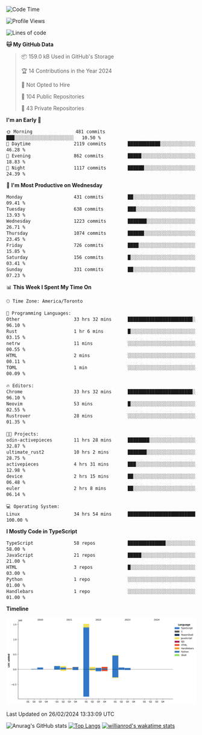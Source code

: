 <!--START_SECTION:waka-->
![Code Time](http://img.shields.io/badge/Code%20Time-1%2C245%20hrs%204%20mins-blue)

![Profile Views](http://img.shields.io/badge/Profile%20Views-1-blue)

![Lines of code](https://img.shields.io/badge/From%20Hello%20World%20I%27ve%20Written-2.7%20million%20lines%20of%20code-blue)

**🐱 My GitHub Data** 

> 📦 159.0 kB Used in GitHub's Storage 
 > 
> 🏆 14 Contributions in the Year 2024
 > 
> 🚫 Not Opted to Hire
 > 
> 📜 104 Public Repositories 
 > 
> 🔑 43 Private Repositories 
 > 
**I'm an Early 🐤** 

```text
🌞 Morning                481 commits         ███░░░░░░░░░░░░░░░░░░░░░░   10.50 % 
🌆 Daytime                2119 commits        ████████████░░░░░░░░░░░░░   46.28 % 
🌃 Evening                862 commits         █████░░░░░░░░░░░░░░░░░░░░   18.83 % 
🌙 Night                  1117 commits        ██████░░░░░░░░░░░░░░░░░░░   24.39 % 
```
📅 **I'm Most Productive on Wednesday** 

```text
Monday                   431 commits         ██░░░░░░░░░░░░░░░░░░░░░░░   09.41 % 
Tuesday                  638 commits         ███░░░░░░░░░░░░░░░░░░░░░░   13.93 % 
Wednesday                1223 commits        ███████░░░░░░░░░░░░░░░░░░   26.71 % 
Thursday                 1074 commits        ██████░░░░░░░░░░░░░░░░░░░   23.45 % 
Friday                   726 commits         ████░░░░░░░░░░░░░░░░░░░░░   15.85 % 
Saturday                 156 commits         █░░░░░░░░░░░░░░░░░░░░░░░░   03.41 % 
Sunday                   331 commits         ██░░░░░░░░░░░░░░░░░░░░░░░   07.23 % 
```


📊 **This Week I Spent My Time On** 

```text
🕑︎ Time Zone: America/Toronto

💬 Programming Languages: 
Other                    33 hrs 32 mins      ████████████████████████░   96.10 % 
Rust                     1 hr 6 mins         █░░░░░░░░░░░░░░░░░░░░░░░░   03.15 % 
netrw                    11 mins             ░░░░░░░░░░░░░░░░░░░░░░░░░   00.55 % 
HTML                     2 mins              ░░░░░░░░░░░░░░░░░░░░░░░░░   00.11 % 
TOML                     1 min               ░░░░░░░░░░░░░░░░░░░░░░░░░   00.09 % 

🔥 Editors: 
Chrome                   33 hrs 32 mins      ████████████████████████░   96.10 % 
Neovim                   53 mins             █░░░░░░░░░░░░░░░░░░░░░░░░   02.55 % 
Rustrover                28 mins             ░░░░░░░░░░░░░░░░░░░░░░░░░   01.35 % 

🐱‍💻 Projects: 
odin-activepieces        11 hrs 28 mins      ████████░░░░░░░░░░░░░░░░░   32.87 % 
ultimate_rust2           10 hrs 2 mins       ███████░░░░░░░░░░░░░░░░░░   28.75 % 
activepieces             4 hrs 31 mins       ███░░░░░░░░░░░░░░░░░░░░░░   12.98 % 
device                   2 hrs 15 mins       ██░░░░░░░░░░░░░░░░░░░░░░░   06.48 % 
euler                    2 hrs 8 mins        ██░░░░░░░░░░░░░░░░░░░░░░░   06.14 % 

💻 Operating System: 
Linux                    34 hrs 54 mins      █████████████████████████   100.00 % 
```

**I Mostly Code in TypeScript** 

```text
TypeScript               58 repos            ██████████████░░░░░░░░░░░   58.00 % 
JavaScript               21 repos            █████░░░░░░░░░░░░░░░░░░░░   21.00 % 
HTML                     3 repos             █░░░░░░░░░░░░░░░░░░░░░░░░   03.00 % 
Python                   1 repo              ░░░░░░░░░░░░░░░░░░░░░░░░░   01.00 % 
Handlebars               1 repo              ░░░░░░░░░░░░░░░░░░░░░░░░░   01.00 % 
```



**Timeline**

![Lines of Code chart](https://raw.githubusercontent.com/wise-introvert/wise-introvert/master/assets/bar_graph.png)


 Last Updated on 26/02/2024 13:33:09 UTC
<!--END_SECTION:waka-->

![Anurag's GitHub stats](https://github-readme-stats.vercel.app/api?username=wise-introvert&count_private=true&show_icons=true)
[![Top Langs](https://github-readme-stats.vercel.app/api/top-langs/?username=wise-introvert&langs_count=10)](https://github.com/anuraghazra/github-readme-stats)
[![willianrod's wakatime stats](https://github-readme-stats.vercel.app/api/wakatime?username=wiseintrovert)](https://github.com/anuraghazra/github-readme-stats)
